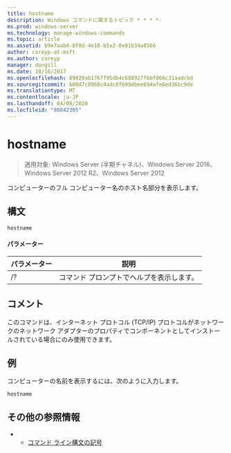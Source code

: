 ```yaml
---
title: hostname
description: Windows コマンドに関するトピック * * * *-
ms.prod: windows-server
ms.technology: manage-windows-commands
ms.topic: article
ms.assetid: b9e7aab4-8f8d-4e18-b5a2-8e81b34a8566
author: coreyp-at-msft
ms.author: coreyp
manager: dongill
ms.date: 10/16/2017
ms.openlocfilehash: 89020ab1767f95db4c688927f6bf066c31aadcbd
ms.sourcegitcommit: b00d7c8968c4adc8f699dbee694afe6ed36bc9de
ms.translationtype: MT
ms.contentlocale: ja-JP
ms.lasthandoff: 04/08/2020
ms.locfileid: "80842305"
---
```

# <a name="hostname"></a>hostname

>適用対象: Windows Server (半期チャネル)、Windows Server 2016、Windows Server 2012 R2、Windows Server 2012

コンピューターのフル コンピューター名のホスト名部分を表示します。 
## <a name="syntax"></a>構文
```
hostname
```
#### <a name="parameters"></a>パラメーター
|パラメーター|説明|
|-------|--------|
|/?|コマンド プロンプトでヘルプを表示します。|
## <a name="remarks"></a>コメント
このコマンドは、インターネット プロトコル (TCP/IP) プロトコルがネットワークのネットワーク アダプターのプロパティでコンポーネントとしてインストールされている場合にのみ使用できます。
## <a name="examples"></a><a name=BKMK_Examples></a>例
コンピューターの名前を表示するには、次のように入力します。
```
hostname
```
## <a name="additional-references"></a>その他の参照情報
-   - [コマンド ライン構文の記号](command-line-syntax-key.md)

